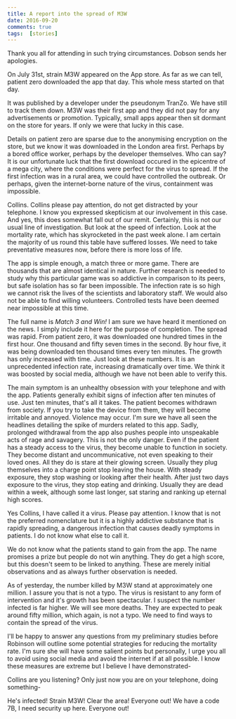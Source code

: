 ```yaml
---  
title: A report into the spread of M3W  
date: 2016-09-20
comments: true  
tags:  [stories]  
---  
```


Thank you all for attending in such trying circumstances. Dobson sends her apologies.  

On July 31st, strain M3W appeared on the App store. As far as we can tell, patient zero downloaded the app that day. This whole mess started on that day.  

It was published by a developer under the pseudonym TranZo. We have still to track them down. M3W was their first app and they did not pay for any advertisements or promotion. Typically, small apps appear then sit dormant on the store for years. If only we were that lucky in this case.  
<!--more-->  

Details on patient zero are sparse due to the anonymising encryption on the store, but we know it was downloaded in the London area first. Perhaps by a bored office worker, perhaps by the developer themselves. Who can say? It is our unfortunate luck that the first download occured in the epicentre of a mega city, where the conditions were perfect for the virus to spread. If the first infection was in a rural area, we could have controlled the outbreak. Or perhaps, given the internet-borne nature of the virus, containment was impossible.  

Collins. Collins please pay attention, do not get distracted by your telephone. I know you expressed skepticism at our involvement in this case. And yes, this does somewhat fall out of our remit. Certainly, this is not our usual line of investigation. But look at the speed of infection. Look at the mortality rate, which has skyrocketed in the past week alone. I am certain the majority of us round this table have suffered losses. We need to take preventative measures now, before there is more loss of life.  

The app is simple enough, a match three or more game. There are thousands that are almost identical in nature. Further research is needed to study why this particular game was so addictive in comparison to its peers, but safe isolation has so far been impossible. The infection rate is so high we cannot risk the lives of the scientists and laboratory staff. We would also not be able to find willing volunteers. Controlled tests have been deemed near impossible at this time.  

The full name is *Match 3 and Win!* I am sure we have heard it mentioned on the news. I simply include it here for the purpose of completion. The spread was rapid. From patient zero, it was downloaded one hundred times in the first hour. One thousand and fifty seven times in the second. By hour five, it was being downloaded ten thousand times every ten minutes. The growth has only increased with time. Just look at these numbers. It is an unprecedented infection rate, increasing dramatically over time. We think it was boosted by social media, although we have not been able to verify this.  

The main symptom is an unhealthy obsession with your telephone and with the app. Patients generally exhibit signs of infection after ten minutes of use. Just ten minutes, that's all it takes. The patient becomes withdrawn from society. If you try to take the device from them, they will become irritable and annoyed. Violence may occur. I'm sure we have all seen the headlines detailing the spike of murders related to this app. Sadly, prolonged withdrawal from the app also pushes people into unspeakable acts of rage and savagery. This is not the only danger. Even if the patient has a steady access to the virus, they become unable to function in society. They become distant and uncommunicative, not even speaking to their loved ones. All they do is stare at their glowing screen. Usually they plug themselves into a charge point stop leaving the house. With steady exposure, they stop washing or looking after their health. After just two days exposure to the virus, they stop eating and drinking. Usually they are dead within a week, although some last longer, sat staring and ranking up eternal high scores.  

Yes Collins, I have called it a virus. Please pay attention. I know that is not the preferred nomenclature but it is a highly addictive substance that is rapidly spreading, a dangerous infection that causes deadly symptoms in patients. I do not know what else to call it.  

We do not know what the patients stand to gain from the app. The name promises a prize but people do not win anything. They do get a high score, but this doesn't seem to be linked to anything. These are merely initial observations and as always further observation is needed.  

As of yesterday, the number killed by M3W stand at approximately one million. I assure you that is not a typo. The virus is resistant to any form of intervention and it's growth has been spectacular. I suspect the number infected is far higher. We will see more deaths. They are expected to peak around fifty million, which again, is not a typo. We need to find ways to contain the spread of the virus.  

I'll be happy to answer any questions from my preliminary studies before Robinson will outline some potential strategies for reducing the mortality rate. I'm sure she will have some salient points but personally, I urge you all to avoid using social media and avoid the internet if at all possible. I know these measures are extreme but I believe I have demonstrated-  

Collins are you listening? Only just now you are on your telephone, doing something-  

He's infected! Strain M3W! Clear the area! Everyone out! We have a code 7B, I need security up here. Everyone out!  
